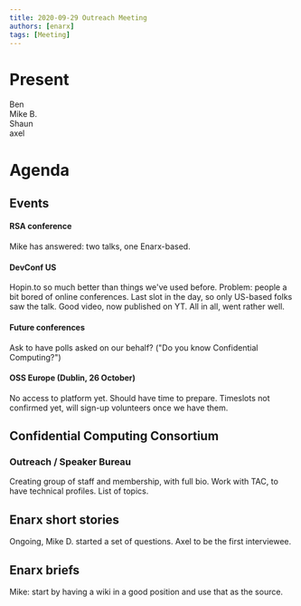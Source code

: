 ```yaml
---
title: 2020-09-29 Outreach Meeting
authors: [enarx]
tags: [Meeting]
---
```

# Present
Ben  
Mike B.  
Shaun  
axel

# Agenda
## Events
#### RSA conference
Mike has answered: two talks, one Enarx-based.

#### DevConf US
Hopin.to so much better than things we've used before.
Problem: people a bit bored of online conferences. Last slot in the day, so only US-based folks saw the talk.
Good video, now published on YT.
All in all, went rather well.

#### Future conferences
Ask to have polls asked on our behalf? ("Do you know Confidential Computing?")

#### OSS Europe (Dublin, 26 October)
No access to platform yet. Should have time to prepare.
Timeslots not confirmed yet, will sign-up volunteers once we have them.


## Confidential Computing Consortium

### Outreach / Speaker Bureau
Creating group of staff and membership, with full bio.
Work with TAC, to have technical profiles.
List of topics.


## Enarx short stories
Ongoing, Mike D. started a set of questions. Axel to be the first interviewee.

## Enarx briefs
Mike: start by having a wiki in a good position and use that as the source.